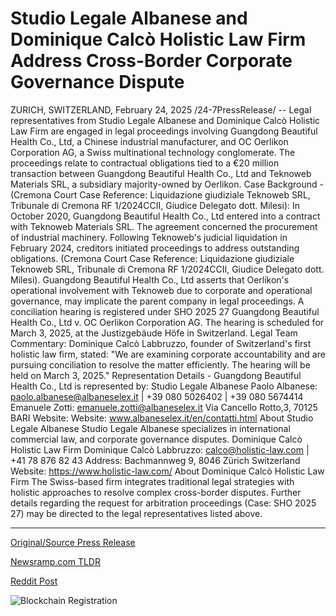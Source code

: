# Studio Legale Albanese and Dominique Calcò Holistic Law Firm Address Cross-Border Corporate Governance Dispute

ZURICH, SWITZERLAND, February 24, 2025 /24-7PressRelease/ -- Legal representatives from Studio Legale Albanese and Dominique Calcò Holistic Law Firm are engaged in legal proceedings involving Guangdong Beautiful Health Co., Ltd, a Chinese industrial manufacturer, and OC Oerlikon Corporation AG, a Swiss multinational technology conglomerate. The proceedings relate to contractual obligations tied to a €20 million transaction between Guangdong Beautiful Health Co., Ltd and Teknoweb Materials SRL, a subsidiary majority-owned by Oerlikon.  Case Background - (Cremona Court Case Reference: Liquidazione giudiziale Teknoweb SRL, Tribunale di Cremona RF 1/2024CCII, Giudice Delegato dott. Milesi):  In October 2020, Guangdong Beautiful Health Co., Ltd entered into a contract with Teknoweb Materials SRL. The agreement concerned the procurement of industrial machinery. Following Teknoweb's judicial liquidation in February 2024, creditors initiated proceedings to address outstanding obligations. (Cremona Court Case Reference: Liquidazione giudiziale Teknoweb SRL, Tribunale di Cremona RF 1/2024CCII, Giudice Delegato dott. Milesi).  Guangdong Beautiful Health Co., Ltd asserts that Oerlikon's operational involvement with Teknoweb due to corporate and operational governance, may implicate the parent company in legal proceedings. A conciliation hearing is registered under SHO 2025 27 Guangdong Beautiful Health Co., Ltd v. OC Oerlikon Corporation AG. The hearing is scheduled for March 3, 2025, at the Justizgebäude Höfe in Switzerland.  Legal Team Commentary:  Dominique Calcò Labbruzzo, founder of Switzerland's first holistic law firm, stated: "We are examining corporate accountability and are pursuing conciliation to resolve the matter efficiently. The hearing will be held on March 3, 2025."  Representation Details - Guangdong Beautiful Health Co., Ltd is represented by:  Studio Legale Albanese Paolo Albanese: paolo.albanese@albaneselex.it | +39 080 5026402 | +39 080 5674414 Emanuele Zotti: emanuele.zotti@albaneselex.it Via Cancello Rotto,3, 70125 BARI Website: Website: www.albaneselex.it/en/contatti.html About Studio Legale Albanese Studio Legale Albanese specializes in international commercial law, and corporate governance disputes.  Dominique Calcò Holistic Law Firm Dominique Calcò Labbruzzo: calco@holistic-law.com | +41 78 876 82 43 Address: Bachmannweg 9, 8046 Zürich Switzerland Website: https://www.holistic-law.com/ About Dominique Calcò Holistic Law Firm The Swiss-based firm integrates traditional legal strategies with holistic approaches to resolve complex cross-border disputes.  Further details regarding the request for arbitration proceedings (Case: SHO 2025 27) may be directed to the legal representatives listed above. 

---

[Original/Source Press Release](https://www.24-7pressrelease.com/press-release/519907/studio-legale-albanese-and-dominique-calc%C3%B2-holistic-law-firm-address-cross-border-corporate-governance-dispute)
                    

[Newsramp.com TLDR](https://newsramp.com/curated-news/legal-battle-involving-chinese-manufacturer-and-swiss-technology-conglomerate/697f3a18a6ce26bae722c3b8fcb22f36) 

 



[Reddit Post](https://www.reddit.com/r/newsramp/comments/1iwx5vp/legal_battle_involving_chinese_manufacturer_and/) 



![Blockchain Registration](https://cdn.newsramp.app/24-7PressRelease/qrcode/252/24/wamcDUZa.webp)